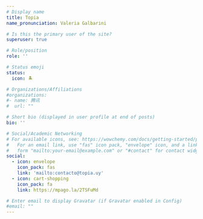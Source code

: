```yaml
---
# Display name
title: Topia
name_pronunciation: Valeria Galbarini

# Is this the primary user of the site?
superuser: true

# Role/position
role: ''

# Status emoji
status:
  icon: 🏝️

# Organizations/Affiliations
#organizations:
#- name: 腾讯
#  url: ""

# Short bio (displayed in user profile at end of posts)
bio: ''

# Social/Academic Networking
# For available icons, see: https://wowchemy.com/docs/getting-started/page-builder/#icons
#   For an email link, use "fas" icon pack, "envelope" icon, and a link in the
#   form "mailto:your-email@example.com" or "#contact" for contact widget.
social:
  - icon: envelope
    icon_pack: fas
    link: 'mailto:contacto@topia.uy'
  - icon: cart-shopping
    icon_pack: fa
    link: https://mpago.la/2TSFuMd

# Enter email to display Gravatar (if Gravatar enabled in Config)
#email: ""
---
```

